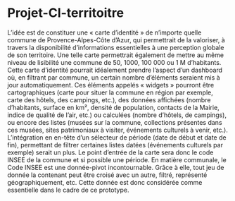 # Projet-CI-territoitre
L’idée est de constituer une « carte d’identité » de n’importe quelle commune de Provence-Alpes-Côte d’Azur,
qui permettrait de la valoriser, à travers la disponibilité d’informations essentielles à une perception globale de son territoire.
Une telle carte permettrait également de mettre au même niveau de lisibilité une commune de 50, 1000, 100 000 ou 1 M d’habitants.
Cette carte d’identité pourrait idéalement prendre l’aspect d’un dashboard où, en filtrant par commune, un certain nombre d’éléments 
seraient mis à jour automatiquement. Ces éléments appelés « widgets » pourront être cartographiques (carte pour situer la commune en région
par exemple, carte des hôtels, des campings, etc.), des données affichées (nombre d’habitants, surface en km², densité de population,
contacts de la Mairie, indice de qualité de l’air, etc.) ou calculées (nombre d’hôtels, de campings), ou encore des listes
(musées sur la commune, collections présentes dans ces musées, sites patrimoniaux à visiter, événements culturels à venir, etc.). 
L’intégration en en-tête d’un sélecteur de période (date de début et date de fin), permettant de filtrer certaines listes datées
(événements culturels par exemple) serait un plus.
Le point d’entrée de la carte sera donc le code INSEE de la commune et si possible une période. 
En matière communale, le Code INSEE est une donnée-pivot incontournable. Grâce à elle, tout jeu de donnée la contenant peut être croisé 
avec un autre, filtré, représenté géographiquement, etc. Cette donnée est donc considérée comme essentielle dans le cadre de ce prototype.
